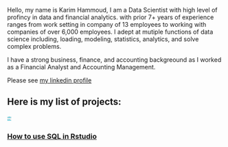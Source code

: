 Hello, my name is Karim Hammoud, I am a Data Scientist with high level of profincy in data and financial analytics. with prior 7+ years of experience ranges from work setting in company of 13 employees to working with companies of over 6,000 employees. I adept at mutiple functions of data science including,  loading, modeling, statistics,  analytics, and solve complex problems.

I have a strong business, finance, and accounting backgreound as I worked as a Financial Analyst and Accounting Management. 

Please see [my linkedin profile](https://www.linkedin.com/in/karimhamoud/)

## Here is my list of projects:

<img src="images/image%201.jpg" width="10" height="10" >

### [How to use SQL in Rstudio](https://rpubs.com/karim7mod/656751)

